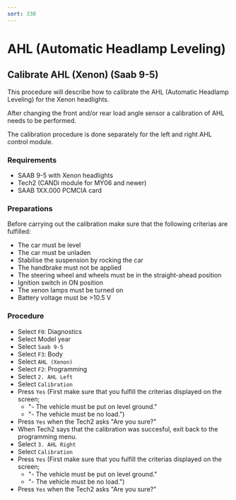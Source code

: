 ```yaml
---
sort: 330
---
```


# AHL (Automatic Headlamp Leveling)

## Calibrate AHL (Xenon) (Saab 9-5)

This procedure will describe how to calibrate the AHL (Automatic Headlamp Leveling) for the Xenon headlights.

After changing the front and/or rear load angle sensor a calibration of AHL needs to be performed.

The calibration procedure is done separately for the left and right AHL control module.

### Requirements

* SAAB 9-5 with Xenon headlights
* Tech2 (CANDi module for MY06 and newer)
* SAAB 1XX.000 PCMCIA card

### Preparations

Before carrying out the calibration make sure that the following criterias are fulfilled:

* The car must be level
* The car must be unladen
* Stabilise the suspension by rocking the car
* The handbrake must not be applied
* The steering wheel and wheels must be in the straight-ahead position
* Ignition switch in ON position
* The xenon lamps must be turned on
* Battery voltage must be >10.5 V

### Procedure

* Select `F0`: Diagnostics
* Select Model year
* Select `Saab 9-5`
* Select `F3`: Body
* Select `AHL (Xenon)`
* Select `F2`: Programming
* Select `2. AHL Left`
* Select `Calibration`
* Press `Yes` (First make sure that you fulfill the criterias displayed on the screen;
    * "- The vehicle must be put on level ground."
    * "- The vehicle must be no load.")
* Press `Yes` when the Tech2 asks "Are you sure?"
* When Tech2 says that the calibration was succesful, exit back to the programming menu.
* Select `3. AHL Right`
* Select `Calibration`
* Press `Yes` (First make sure that you fulfill the criterias displayed on the screen;
    * "- The vehicle must be put on level ground."
    * "- The vehicle must be no load.")
* Press `Yes` when the Tech2 asks "Are you sure?"
